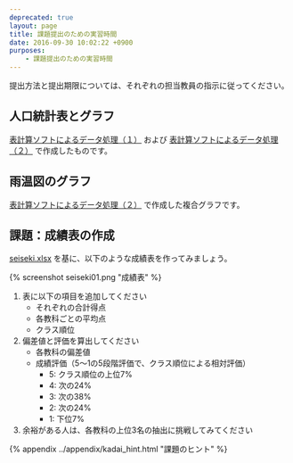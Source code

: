 ```yaml
---
deprecated: true
layout: page
title: 課題提出のための実習時間
date: 2016-09-30 10:02:22 +0900
purposes:
    - 課題提出のための実習時間
---
```



提出方法と提出期限については、それぞれの担当教員の指示に従ってください。


人口統計表とグラフ
------------------

[表計算ソフトによるデータ処理（１）](../01/index.html) および [表計算ソフトによるデータ処理（２）](../02/index.html) で作成したものです。


雨温図のグラフ
--------------

[表計算ソフトによるデータ処理（２）](../02/index.html) で作成した複合グラフです。


課題：成績表の作成
------------

[seiseki.xlsx](seiseki.xlsx) を基に、以下のような成績表を作ってみましょう。

{% screenshot seiseki01.png "成績表" %}

1.  表に以下の項目を追加してください
    -   それぞれの合計得点
    -   各教科ごとの平均点
    -   クラス順位
1.  偏差値と評価を算出してください
    -   各教科の偏差値
    -   成績評価（5〜1の5段階評価で、クラス順位による相対評価）
        -   5: クラス順位の上位7%
        -   4: 次の24%
        -   3: 次の38%
        -   2: 次の24%
        -   1: 下位7%
1. 余裕がある人は、各教科の上位3名の抽出に挑戦してみてください

{% appendix ../appendix/kadai_hint.html "課題のヒント" %}

